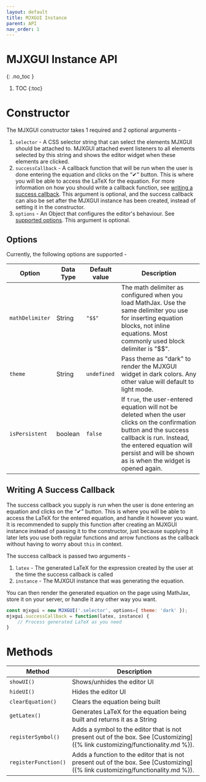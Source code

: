 ```yaml
---
layout: default
title: MJXGUI Instance 
parent: API
nav_order: 1
---
```


# MJXGUI Instance API
{: .no_toc }

1. TOC
{:toc}

# Constructor
The MJXGUI constructor takes 1 required and 2 optional arguments -

1. `selector` - A CSS selector string that can select the elements MJXGUI should be attached to. MJXGUI attached event listeners to all elements selected by this string and shows the editor widget when these elements are clicked.
2. `successCallback` - A callback function that will be run when the user is done entering the equation and clicks on the “✔” button. This is where you will be able to access the LaTeX for the equation. For more information on how you should write a callback function, see [writing a success callback](#writing-a-success-callback). This argument is optional, and the success callback can also be set after the MJXGUI instance has been created, instead of setting it in the constructor. 
3. `options` - An Object that configures the editor's behaviour. See [supported options](#options). This argument is optional.

## Options
Currently, the following options are supported -

| Option          | Data Type | Default value | Description                                                                                                                                                                                                                                   |
|-----------------|-----------|---------------|-----------------------------------------------------------------------------------------------------------------------------------------------------------------------------------------------------------------------------------------------|
| `mathDelimiter` | String    | `"$$"`        | The math delimiter as configured when you load MathJax. Use the same delimiter you use for inserting equation blocks, not inline equations. Most commonly used block delimiter is "$$".                                                       |
| `theme`         | String    | `undefined`   | Pass theme as "dark" to render the MJXGUI widget in dark colors. Any other value will default to light mode.                                                                                                                                  |
| `isPersistent`  | boolean   | `false`       | If `true`, the user-entered equation will not be deleted when the user clicks on the confirmation button and the success callback is run. Instead, the entered equation will persist and will be shown as is when the widget is opened again. |

## Writing A Success Callback
The success callback you supply is run when the user is done entering an equation and clicks on the “✔” button. This is where you will be able to access the LaTeX for the entered equation, and handle it however you want. It is recommended to supply this function after creating an MJXGUI instance instead of passing it to the constructor, just because supplying it later lets you use both regular functions and arrow functions as the callback without having to worry about `this` in context.

The success callback is passed two arguments - 

1. `latex` - The generated LaTeX for the expression created by the user at the time the success callback is called
2. `instance` - The MJXGUI instance that was generating the equation.

You can then render the generated equation on the page using MathJax, store it on your server, or handle it any other way you want.

```javascript
const mjxgui = new MJXGUI('.selector', options={ theme: 'dark' });
mjxgui.successCallback = function(latex, instance) {
    // Process generated LaTeX as you need
}
```

# Methods
| Method               | Description                                                                                                                   |  
|----------------------|-------------------------------------------------------------------------------------------------------------------------------|
| `showUI()`           | Shows/unhides the editor UI                                                                                                   |
| `hideUI()`           | Hides the editor UI                                                                                                           |
| `clearEquation()`    | Clears the equation being built                                                                                               |
| `getLatex()`         | Generates LaTeX for the equation being built and returns it as a String                                                       |
| `registerSymbol()`   | Adds a symbol to the editor that is not present out of the box. See [Customizing]({% link customizing/functionality.md %}).   |
| `registerFunction()` | Adds a function to the editor that is not present out of the box. See [Customizing]({% link customizing/functionality.md %}). |
